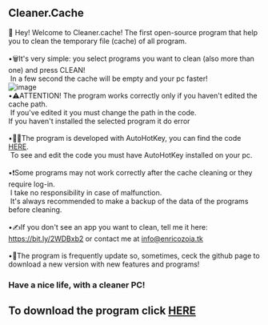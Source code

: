 ## Cleaner.Cache
👋 Hey! Welcome to Cleaner.cache!
The first open-source program that help you to clean the temporary file (cache) of all program.<br>
<br>
•🗑It's very simple: you select programs you want to clean (also more than one) and press CLEAN!<br>
 In a few second the cache will be empty and your pc faster!<br>
 ![image](https://user-images.githubusercontent.com/86716764/131656424-87b2585c-276a-46a2-b876-d545857847da.png)
 <br>
•⚠️ATTENTION! The program works correctly only if you haven't edited the cache path.<br>
 If you've edited it you must change the path in the code.<br>
 If you haven't installed the selected program it do error<br>
 <br>
•👨‍💻The program is developed with AutoHotKey, you can find the code [HERE](https://github.com/enricozoia/Cleaner.Cache/releases/download/v1.0/CleanerCache_CODE.zip).<br>
 To see and edit the code you must have AutoHotKey installed on your pc.<br>
 <br>
•❗️Some programs may not work correctly after the cache cleaning or they require log-in.<br>
 I take no responsibility in case of malfunction.<br>
 It's always recommended to make a backup of the data of the programs before cleaning.<br>
 <br>
•✍️If you don't see an app you want to clean, tell me it here: https://bit.ly/2WDBxb2 or contact me at info@enricozoia.tk<br>
<br>
•🔄The program is frequently update so, sometimes, ceck the github page to download a new version with new features and programs!<br>

### Have a nice life, with a cleaner PC!

## To download the program click [HERE](https://github.com/enricozoia/cleaner.cache/releases)
